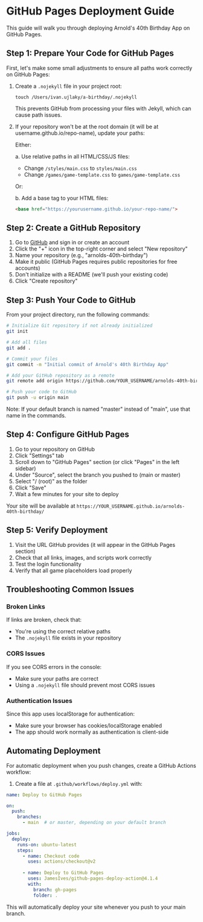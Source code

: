 # GitHub Pages Deployment Guide

This guide will walk you through deploying Arnold's 40th Birthday App on GitHub Pages.

## Step 1: Prepare Your Code for GitHub Pages

First, let's make some small adjustments to ensure all paths work correctly on GitHub Pages:

1. Create a `.nojekyll` file in your project root:
   ```
   touch /Users/ivan.ujlaky/a-birthday/.nojekyll
   ```
   This prevents GitHub from processing your files with Jekyll, which can cause path issues.

2. If your repository won't be at the root domain (it will be at username.github.io/repo-name), update your paths:

   Either:
   
   a. Use relative paths in all HTML/CSS/JS files:
      - Change `/styles/main.css` to `styles/main.css`
      - Change `/games/game-template.css` to `games/game-template.css`
      
   Or:
   
   b. Add a base tag to your HTML files:
      ```html
      <base href="https://yourusername.github.io/your-repo-name/">
      ```

## Step 2: Create a GitHub Repository

1. Go to [GitHub](https://github.com) and sign in or create an account
2. Click the "+" icon in the top-right corner and select "New repository"
3. Name your repository (e.g., "arnolds-40th-birthday")
4. Make it public (GitHub Pages requires public repositories for free accounts)
5. Don't initialize with a README (we'll push your existing code)
6. Click "Create repository"

## Step 3: Push Your Code to GitHub

From your project directory, run the following commands:

```bash
# Initialize Git repository if not already initialized
git init

# Add all files
git add .

# Commit your files
git commit -m "Initial commit of Arnold's 40th Birthday App"

# Add your GitHub repository as a remote
git remote add origin https://github.com/YOUR_USERNAME/arnolds-40th-birthday.git

# Push your code to GitHub
git push -u origin main
```

Note: If your default branch is named "master" instead of "main", use that name in the commands.

## Step 4: Configure GitHub Pages

1. Go to your repository on GitHub
2. Click "Settings" tab
3. Scroll down to "GitHub Pages" section (or click "Pages" in the left sidebar)
4. Under "Source", select the branch you pushed to (main or master)
5. Select "/ (root)" as the folder
6. Click "Save"
7. Wait a few minutes for your site to deploy

Your site will be available at `https://YOUR_USERNAME.github.io/arnolds-40th-birthday/`

## Step 5: Verify Deployment

1. Visit the URL GitHub provides (it will appear in the GitHub Pages section)
2. Check that all links, images, and scripts work correctly
3. Test the login functionality
4. Verify that all game placeholders load properly

## Troubleshooting Common Issues

### Broken Links

If links are broken, check that:
- You're using the correct relative paths
- The `.nojekyll` file exists in your repository

### CORS Issues

If you see CORS errors in the console:
- Make sure your paths are correct
- Using a `.nojekyll` file should prevent most CORS issues

### Authentication Issues

Since this app uses localStorage for authentication:
- Make sure your browser has cookies/localStorage enabled
- The app should work normally as authentication is client-side

## Automating Deployment

For automatic deployment when you push changes, create a GitHub Actions workflow:

1. Create a file at `.github/workflows/deploy.yml` with:

```yaml
name: Deploy to GitHub Pages

on:
  push:
    branches:
      - main  # or master, depending on your default branch

jobs:
  deploy:
    runs-on: ubuntu-latest
    steps:
      - name: Checkout code
        uses: actions/checkout@v2
        
      - name: Deploy to GitHub Pages
        uses: JamesIves/github-pages-deploy-action@4.1.4
        with:
          branch: gh-pages
          folder: .
```

This will automatically deploy your site whenever you push to your main branch.
